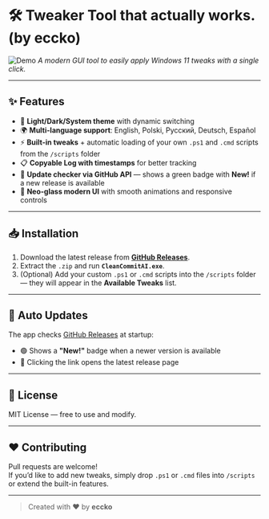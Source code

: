 # 🛠️ Tweaker Tool that actually works. (by eccko)

![Demo](https://raw.githubusercontent.com/eccko/CleanCommitAI/main/demo.gif)
*A modern GUI tool to easily apply Windows 11 tweaks with a single click.*

---

## ✨ Features
- 🎨 **Light/Dark/System theme** with dynamic switching  
- 🌍 **Multi-language support**: English, Polski, Русский, Deutsch, Español  
- ⚡ **Built-in tweaks** + automatic loading of your own `.ps1` and `.cmd` scripts from the `/scripts` folder  
- 📋 **Copyable Log with timestamps** for better tracking  
- 🔔 **Update checker via GitHub API** — shows a green badge with **New!** if a new release is available  
- 💎 **Neo-glass modern UI** with smooth animations and responsive controls

---

## 📥 Installation
1. Download the latest release from [**GitHub Releases**](https://github.com/eccko/CleanCommitAI/releases).
2. Extract the `.zip` and run **`CleanCommitAI.exe`**.
3. (Optional) Add your custom `.ps1` or `.cmd` scripts into the `/scripts` folder — they will appear in the **Available Tweaks** list.

---

## 🔄 Auto Updates
The app checks [GitHub Releases](https://github.com/eccko/CleanCommitAI/releases) at startup:  
- 🟢 Shows a **"New!"** badge when a newer version is available  
- 🔗 Clicking the link opens the latest release page

---

## 📜 License
MIT License — free to use and modify.  

---

## ❤️ Contributing
Pull requests are welcome!  
If you’d like to add new tweaks, simply drop `.ps1` or `.cmd` files into `/scripts` or extend the built-in features.

---

> Created with ❤️ by **eccko**
